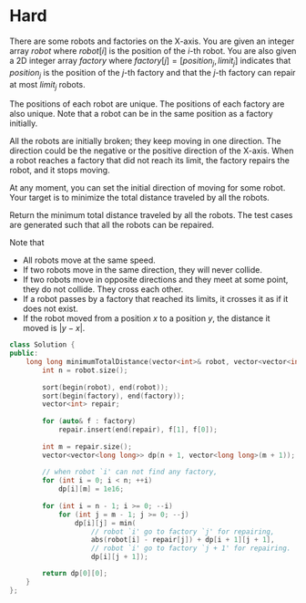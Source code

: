 # Hard

There are some robots and factories on the X-axis. You are given an integer array $robot$ where $robot[i]$ is the position of the $i$-th robot. You are also given a 2D integer array $factory$ where $factory[j] = [position_j, limit_j]$ indicates that $position_j$ is the position of the $j$-th factory and that the $j$-th factory can repair at most $limit_j$ robots.

The positions of each robot are unique. The positions of each factory are also unique. Note that a robot can be in the same position as a factory initially.

All the robots are initially broken; they keep moving in one direction. The direction could be the negative or the positive direction of the X-axis. When a robot reaches a factory that did not reach its limit, the factory repairs the robot, and it stops moving.

At any moment, you can set the initial direction of moving for some robot. Your target is to minimize the total distance traveled by all the robots.

Return the minimum total distance traveled by all the robots. The test cases are generated such that all the robots can be repaired.

Note that

- All robots move at the same speed.
- If two robots move in the same direction, they will never collide.
- If two robots move in opposite directions and they meet at some point, they do not collide. They cross each other.
- If a robot passes by a factory that reached its limits, it crosses it as if it does not exist.
- If the robot moved from a position $x$ to a position $y$, the distance it moved is $|y - x|$.

```cpp
class Solution {
public:
    long long minimumTotalDistance(vector<int>& robot, vector<vector<int>>& factory) {
        int n = robot.size();
        
        sort(begin(robot), end(robot));
        sort(begin(factory), end(factory));
        vector<int> repair;
        
        for (auto& f : factory)
            repair.insert(end(repair), f[1], f[0]);
        
        int m = repair.size();
        vector<vector<long long>> dp(n + 1, vector<long long>(m + 1));
        
        // when robot `i' can not find any factory, 
        for (int i = 0; i < n; ++i)
            dp[i][m] = 1e16;
        
        for (int i = n - 1; i >= 0; --i)
            for (int j = m - 1; j >= 0; --j)
                dp[i][j] = min(
                    // robot `i' go to factory `j' for repairing,
                    abs(robot[i] - repair[j]) + dp[i + 1][j + 1], 
                    // robot `i' go to factory `j + 1' for repairing.
                    dp[i][j + 1]);

        return dp[0][0];
    }
};
```

